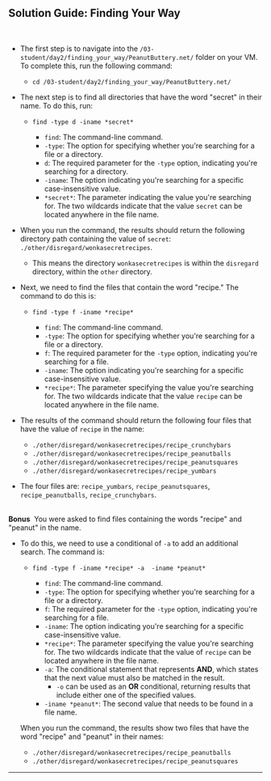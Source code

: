## Solution Guide: Finding Your Way
​
- The first step is to navigate into the `/03-student/day2/finding_your_way/PeanutButtery.net/` folder on your VM. To complete this, run the following command:
 
  - `cd /03-student/day2/finding_your_way/PeanutButtery.net/`
       
- The next step is to find all directories that have the word "secret" in their name. To do this, run:
​
   - `find -type d -iname *secret*`
  
   
      - `find`: The command-line command.
      - `-type`: The option for specifying whether you're searching for a file or a directory.
      - `d`: The required parameter for the  `-type` option, indicating you're searching for a directory.
      - `-iname`: The option indicating you're searching for a specific case-insensitive value.
      - `*secret*`: The parameter indicating the value you're searching for. The two wildcards indicate that the value `secret` can be located anywhere in the file name.
    
    
- When you run the command, the results should return the following directory path containing the value of `secret`: `./other/disregard/wonkasecretrecipes`.
      
    - This means the directory `wonkasecretrecipes` is within the `disregard` directory, within the `other` directory.
    
- Next, we need to find the files that contain the word "recipe." The command to do this is:
​
  - `find -type f -iname *recipe*`
     
    - `find`: The command-line command.
    - `-type`: The option for specifying whether you're searching for a file or a directory.
    - `f`: The required parameter for the  `-type` option, indicating you're searching for a file.
    - `-iname`: The option indicating you're searching for a specific case-insensitive value.
    - `*recipe*`: The parameter specifying the value you're searching for. The two wildcards indicate that the value `recipe` can be located anywhere in the file name.    
     
- The results of the command should return the following four files that have the value of `recipe` in the name:  
     
     - `./other/disregard/wonkasecretrecipes/recipe_crunchybars`
     - `./other/disregard/wonkasecretrecipes/recipe_peanutballs`
     - `./other/disregard/wonkasecretrecipes/recipe_peanutsquares`
     - `./other/disregard/wonkasecretrecipes/recipe_yumbars`
     
- The four files are: `recipe_yumbars`,  `recipe_peanutsquares`, `recipe_peanutballs`, `recipe_crunchybars`.  
​
     
**Bonus**
​
You were asked to find files containing the words "recipe" and "peanut" in the name.
​
- To do this, we need to use a conditional of `-a` to add an additional search. The command is:
​
  - `find -type f -iname *recipe* -a  -iname *peanut*`
 
    - `find`: The command-line command.
    - `-type`: The option for specifying whether you're searching for a file or a directory.
    - `f`: The required parameter for the  `-type` option, indicating you're searching for a file.
    - `-iname`: The option indicating you're searching for a specific case-insensitive value.
    - `*recipe*`:  The parameter specifying the value you're searching for. The two wildcards indicate that the value of `recipe` can be located anywhere in the file name.      
    - `-a`: The conditional statement that represents **AND**,  which states that the next value must also be matched in the result.  
      - `-o` can be used as an **OR** conditional, returning results that include either one of the specified values.
    -  `-iname *peanut*`: The second value that needs to be found in a file name.  
  
  When you run the command, the results show two files that have the word "recipe" and "peanut" in their names:
  
     - `./other/disregard/wonkasecretrecipes/recipe_peanutballs`
     - `./other/disregard/wonkasecretrecipes/recipe_peanutsquares`
​
---
